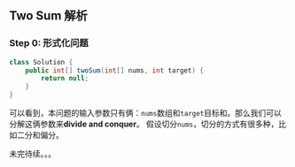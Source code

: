 ## Two Sum 解析

### Step 0: 形式化问题
```java
class Solution {
    public int[] twoSum(int[] nums, int target) {
        return null;
    }
}
```
可以看到，本问题的输入参数只有俩：`nums`数组和`target`目标和。那么我们可以分解这俩参数来**divide and conquer**。
假设切分`nums`，切分的方式有很多种，比如二分和偏分。

未完待续。。。
